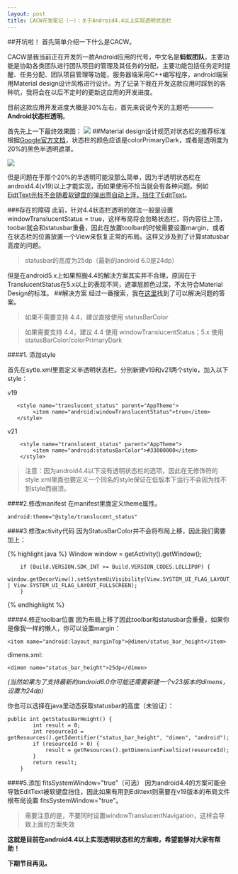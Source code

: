```yaml
---
layout: post
title: CACW开发笔记（一）：关于Android4.4以上实现透明状态栏
---
```


##开坑啦！
首先简单介绍一下什么是CACW。

CACW是我当前正在开发的一款Android应用的代号，中文名是**蚂蚁团队**，主要功能是协助各类团队进行团队项目的管理及其任务的分配，主要功能包括任务定时提醒、任务分配、团队项目管理等功能，服务器端采用C++编写程序，android端采用Material design设计风格进行设计。为了记录下我在开发这款应用时踩到的各种坑，我将会在以后不定时的更新这应用的开发进度。

目前这款应用开发进度大概是30%左右，首先来说说今天的主题吧————**Android状态栏透明**。

首先先上一下最终效果图：
![](http://img-storage.qiniudn.com/15-11-4/25804636.jpg)
##Material design设计规范对状态栏的推荐标准
根据[Google官方文档](https://www.google.com/design/spec/style/color.html#color-ui-color-application)，状态栏的颜色应该是colorPrimaryDark，或者是透明度为20%的黑色半透明遮罩。

![](http://img-storage.qiniudn.com/15-11-5/50877279.jpg)

但是问题在于那个20%的半透明可能没那么简单，因为半透明状态栏在android4.4(v19)以上才能实现，而如果使用不恰当就会有各种问题。例如[EidtText光标不会随着软键盘的弹出而自动上浮，挡住了EditText](http://www.zhihu.com/question/30804539)。

###存在的障碍
此前，针对4.4状态栏透明的做法一般是设置windowTranslucentStatus = true，这样布局将会忽略状态栏，将内容往上顶，toobar就会和statusbar重叠，因此在放置toolbar的时候需要设置margin，或者在状态栏的位置放置一个View来恢复正常的布局。这样又涉及到了计算statusbar高度的问题。

> statusbar的高度为25dp（最新的android 6.0是24dp）

但是在android5.x上如果照搬4.4的解决方案其实并不合理，原因在于TranslucentStatus在5.x以上的表现不同，遮罩层颜色过深，不太符合Material Design的标准。
##解决方案
经过一番搜索，我在[这里](http://www.zhihu.com/question/31468556)找到了可以解决问题的答案。

> 如果不需要支持 4.4，建议直接使用 statusBarColor

> 如果需要支持 4.4，建议 4.4 使用 windowTranslucentStatus；5.x 使用 statusBarColor/colorPrimaryDark

####1. 添加style

首先在sytle.xml里面定义半透明状态栏。分别新建v19和v21两个style，加入以下style：

v19

	   <style name="translucent_status" parent="AppTheme">
	        <item name="android:windowTranslucentStatus">true</item>
	   </style>

v21

	    <style name="translucent_status" parent="AppTheme">
	        <item name="android:statusBarColor">#33000000</item>
	    </style>

> 注意：因为android4.4以下没有透明状态栏的选项，因此在无修饰符的style.xml里面也要定义一个同名的style保证在低版本下运行不会因为找不到style而崩溃。

####2.修改manifest
在manifest里面定义theme属性。

	android:theme="@style/translucent_status"

####3.修改activity代码
因为StatusBarColor并不会将布局上移，因此我们需要加上：

{% highlight java %}
        Window window = getActivity().getWindow();

        if (Build.VERSION.SDK_INT >= Build.VERSION_CODES.LOLLIPOP) {
            window.getDecorView().setSystemUiVisibility(View.SYSTEM_UI_FLAG_LAYOUT_STABLE | View.SYSTEM_UI_FLAG_LAYOUT_FULLSCREEN);
        }
{% endhighlight %}

####4.修正toolbar位置
因为布局上移了因此toolbar和statusbar会重叠，如果你是像我一样的懒人，你可以设置margin：

`
        <item name="android:layout_marginTop">@dimen/status_bar_height</item>
`

dimens.xml:

`
    <dimen name="status_bar_height">25dp</dimen>
`

*(当然如果为了支持最新的android6.0你可能还需要新建一个v23版本的dimens，设置为24dp)*

你也可以选择在java里动态获取statusbar的高度（未验证）：


	public int getStatusBarHeight() {
	        int result = 0;
	        int resourceId = getResources().getIdentifier("status_bar_height", "dimen", "android");
	        if (resourceId > 0) {
	            result = getResources().getDimensionPixelSize(resourceId);
	        }
	        return result;
	    }

####5.添加 fitsSystemWindow="true"（可选）
因为android4.4的方案可能会导致EditText被软键盘挡住，因此如果有用到Edittext则需要在v19版本的布局文件根布局设置 fitsSystemWindow="true"。

> 需要注意的是，不要同时设置windowTranslucentNavigation，这样会导致上面的方案失效


**这就是目前在android4.4以上实现透明状态栏的方案啦，希望能够对大家有帮助！**

**下期节目再见。**
